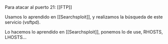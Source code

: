 Para atacar al puerto 21: [[FTP]]

Usamos lo aprendido en [[Searchsploit]], y realizamos la búsqueda de este servicio (vsftpd).

Lo hacemos lo aprendido en [[Searchsploit]], ponemos lo de use, RHOSTS, LHOSTS... 